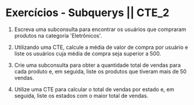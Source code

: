 # Exercícios - Subquerys || CTE_2

1. Escreva uma subconsulta para encontrar os usuários que compraram produtos na categoria 'Eletrônicos'.

2. Utilizando uma CTE, calcule a média de valor de compra por usuário e liste os usuários cuja média de compra seja superior a 500.

3. Crie uma subconsulta para obter a quantidade total de vendas para cada produto e, em seguida, liste os produtos que tiveram mais de 50 vendas.

4. Utilize uma CTE para calcular o total de vendas por estado e, em seguida, liste os estados com o maior total de vendas.
